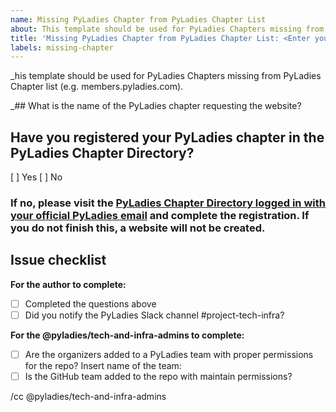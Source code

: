 ```yaml
---
name: Missing PyLadies Chapter from PyLadies Chapter List
about: This template should be used for PyLadies Chapters missing from PyLadies Chapter list (e.g. members.pyladies.com).
title: 'Missing PyLadies Chapter from PyLadies Chapter List: <Enter your PyLadies Chapter name>'
labels: missing-chapter
---
```


_his template should be used for PyLadies Chapters missing from PyLadies Chapter list (e.g. members.pyladies.com).

_## What is the name of the PyLadies chapter requesting the website?

## Have you registered your PyLadies chapter in the PyLadies Chapter Directory?

[ ] Yes
[ ] No

### If no, please visit the [PyLadies Chapter Directory logged in with your official PyLadies email](https://forms.gle/A4tUc2764FMn92Mu6) and complete the registration. If you do not finish this, a website will not be created.

## Issue checklist

**For the author to complete:**
- [ ] Completed the questions above
- [ ] Did you notify the PyLadies Slack channel #project-tech-infra?

**For the @pyladies/tech-and-infra-admins to complete:**
- [ ] Are the organizers added to a PyLadies team with proper permissions for the repo? Insert name of the team:
- [ ] Is the GitHub team added to the repo with maintain permissions?

/cc @pyladies/tech-and-infra-admins
